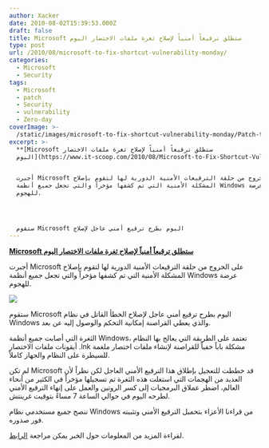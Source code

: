 ```yaml
---
author: Xacker
date: 2010-08-02T15:39:53.000Z
draft: false
title: Microsoft ستطلق ترقيعاً أمنياً لإصلاح ثغرة ملفات الاختصار اليوم
type: post
url: /2010/08/microsoft-to-fix-shortcut-vulnerability-monday/
categories:
  - Microsoft
  - Security
tags:
  - Microsoft
  - patch
  - Security
  - vulnerability
  - Zero-day
coverImage: >-
  /static/images/microsoft-to-fix-shortcut-vulnerability-monday/Patch-tuesday.jpg
excerpt: >-
  **[Microsoft ستطلق ترقيعاً أمنياً لإصلاح ثغرة ملفات الاختصار
  اليوم](https://www.it-scoop.com/2010/08/Microsoft-to-Fix-Shortcut-Vulnerability-Monday)**


  أجبرت Microsoft على الخروج من حلقة الترقيعات الأمنية الدورية لها لتقوم بإصلاح
  المشكلة الأمنية التي تم كشفها مؤخراً والتي تجعل جميع أنظمة Windows عرضة
  للهجوم.




  ستقوم Microsoft اليوم بطرح ترقيع أمني عاجل لإصلاح
---
```

**[Microsoft ستطلق ترقيعاً أمنياً لإصلاح ثغرة ملفات الاختصار اليوم](https://www.it-scoop.com/2010/08/Microsoft-to-Fix-Shortcut-Vulnerability-Monday)**

أجبرت Microsoft على الخروج من حلقة الترقيعات الأمنية الدورية لها لتقوم بإصلاح المشكلة الأمنية التي تم كشفها مؤخراً والتي تجعل جميع أنظمة Windows عرضة للهجوم.

![](/static/images/microsoft-to-fix-shortcut-vulnerability-monday/Patch-tuesday.jpg)

ستقوم Microsoft اليوم بطرح ترقيع أمني عاجل لإصلاح الخطأ القاتل في نظام Windows والذي يعطي القراصنة إمكانية التحكم والوصول إليه عن بعد.

الثغرة التي أصابت جميع أنظمة Windows، تعتمد على الطريقة التي يعالج بها النظام أيقونات ملفات الاختصار .lnk مشكلة باباً خفياً للقراصنة لإنشاء ملفات اختصار ملغمة للسيطرة على النظام والجهاز كاملاً.

لم تكن Microsoft قد خططت للتعجيل بإطلاق هذا الترقيع الأمني العاجل لكن نظراً لأن العديد من الهجمات التي استغلت هذه الثغرة تم تسجيلها مؤخراً في الكثير من أنحاء العالم، اضطر عملاق البرمجيات إلى كسر الروتين والعمل على إنهاء الترقيع الأمني لطرحه اليوم في حوالي الساعة 7 مساءً بتوقيت غرينتش.

ننصح جميع مستخدمي نظام Windows من قراءنا الأعزاء بتحميل الترقيع الأمني وتثبيته فور صدوره.

لقراءة المزيد من المعلومات حول الخبر يمكن مراجعة [الرابط](http://www.windowsitpro.com/article/paul-thurrotts-wininfo/Microsoft-to-Fix-Shortcut-Vulnerability-Monday.aspx).
